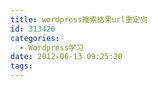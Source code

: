 ```yaml
---
title: wordpress搜索结果url重定向
id: 313420
categories:
  - Wordpress学习
date: 2012-06-13 09:25:20
tags:
---
```


 
<pre class="lang:php decode:true " >
<?php
if($_GET['s']!=''){ 
$change = array('+',' '); 
$kwds = strtolower( $_GET['s'] );
$kwds = trim($kwds);
$searchredirect = get_settings('home') . '/search/' . str_replace($change, '-' ,$kwds). '/'; 
header("HTTP/1.1 301 Moved Permanently");
header( "Location: $searchredirect" );
}
?></pre> 